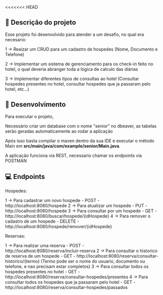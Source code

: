 <<<<<<< HEAD
## 📖 Descrição do projeto

Esse projeto foi desenvolvido para atender a um desafio, no qual era necesario:

1 -> Reaizar um CRUD para um cadastro de hospedes (Nome, Documento e Telefone) 

2 -> Implementar um sistema de gerenciamento para os check-in feito no hotel, o qual deveria abranger toda a lógica de calculo das diárias

3 -> Implementar diferentes tipos de consultas ao hotel (Consultar hospedes presentes no hotel, consultar hospedes que ja passaram pelo hotel, etc...)


## 🚀 Desenvolvimento

Para executar o projeto, 

Necessário criar um database com o nome "senior" no dbeaver, as tabelas serão geradas automaticamente ao rodar a aplicação

Após isso basta compilar o maven dentro da sua IDE e executar o método Main em <b>src/main/java/com/example/senior/Main.java</b>.

A aplicação funciona via REST, necessario chamar os endpoints via POSTMAN


## 💻 Endpoints

Hospedes:

1 -> Para cadastrar um novo hospede - POST - http://localhost:8080/hospede
2 -> Para atualizar um hospede - PUT - http://localhost:8080/hospede
3 -> Para consultar por um hospede - GET - http://localhost:8080/buscar/hospede/{idHospede}
4 -> Para remover o cadastro de um hospede - DELETE - http://localhost:8080/hospede/remover/{idHospede}


Reservas:

1 -> Para realizar uma reserva - POST - http://localhost:8080/reserva/incluir-reserva
2 -> Para consultar o historico de reserva de um hospede - GET - http://localhost:8080/reserva/consultar-historico/{termo} (Termo pode ser o nome do usuario, documento ou telefone, e nao precisam estar completos)
3 -> Para consultar todos os hospedes presentes no hotel - GET - http://localhost:8080/reserva/consultar-hospedes/presentes
4 -> Para consultar todos os hospedes que ja passaram pelo hotel - GET - http://localhost:8080/reserva/consultar-hospedes/passados
